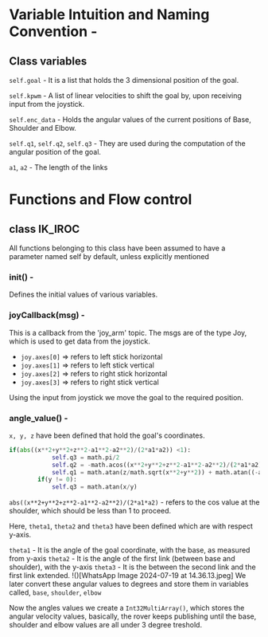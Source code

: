 

# Variable Intuition and Naming Convention - 
## Class variables
`self.goal` - It is a list that holds the 3 dimensional position of the goal.

`self.kpwm` - A list of linear velocities to shift the goal by, upon receiving input from the joystick.

`self.enc_data` - Holds the angular values of the current positions of Base, Shoulder and Elbow.

`self.q1`, `self.q2`, `self.q3` - They are used during the computation of the angular position of the goal.

`a1`, `a2` - The length of the links

# Functions and Flow control
## class IK_IROC
All functions belonging to this class have been assumed to have a parameter named self by default, unless explicitly mentioned

### __init__() - 
Defines the initial values of various variables.

### joyCallback(msg) - 
This is a callback from the 'joy_arm' topic. The msgs are of the type Joy, which is used to get data from the joystick.
- `joy.axes[0]` => refers to left stick horizontal
- `joy.axes[1]` => refers to left stick vertical
- `joy.axes[2]` => refers to right stick horizontal
- `joy.axes[3]` => refers to right stick vertical

Using the input from joystick we move the goal to the required position. 

### angle_value() - 
`x, y, z` have been defined that hold the goal's coordinates. 

```python
if(abs((x**2+y**2+z**2-a1**2-a2**2)/(2*a1*a2)) <1):
            self.q3 = math.pi/2
            self.q2 = -math.acos((x**2+y**2+z**2-a1**2-a2**2)/(2*a1*a2))
            self.q1 = math.atan(z/math.sqrt(x**2+y**2)) + math.atan((-a2*math.sin(self.q2))/(a1+a2*math.cos(self.q2)))
        if(y != 0):
            self.q3 = math.atan(x/y)
```

`abs((x**2+y**2+z**2-a1**2-a2**2)/(2*a1*a2)` - refers to the cos value at the shoulder, which should be less than 1 to proceed.

Here, `theta1`, `theta2` and `theta3` have been defined which are with respect y-axis.

`theta1` - It is the angle of the goal coordinate, with the base, as measured from y-axis
`theta2` - It is the angle of the first link (between base and shoulder), with the y-axis
`theta3` - It is the between the second link and the first link extended.
!()[WhatsApp Image 2024-07-19 at 14.36.13.jpeg]
We later convert these angular values to degrees and store them in variables called, 
`base`, `shoulder`, `elbow`

Now the angles values we create a `Int32MultiArray()`, which stores the angular velocity values, basically, the rover keeps publishing until the base, shoulder and elbow values are all under 3 degree treshold.


